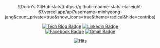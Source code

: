 <div align=center>
![Doriri's GitHub stats](https://github-readme-stats-eta-eight-67.vercel.app/api?username=minhyeong-jang&count_private=true&show_icons=true&theme=radical&hide=contribs)

</div>
<div align=center>
  
[![Tech Blog Badge](http://img.shields.io/badge/-Tech%20blog-black?style=flat-square&logo=github&link=https://minhyeong-jang.github.io/)](https://minhyeong-jang.github.io/)
[![Linkedin Badge](https://img.shields.io/badge/-LinkedIn-blue?style=flat-square&logo=Linkedin&logoColor=white&link=https://www.linkedin.com/in/minhyeong-jang-109b89116/)](https://www.linkedin.com/in/minhyeong-jang-109b89116/)	
[![Facebook Badge](https://img.shields.io/badge/facebook-1877f2?style=flat-square&logo=facebook&logoColor=white&link=https://www.facebook.com/profile.php?id=100004096860602)](https://www.facebook.com/profile.php?id=100004096860602)
[![Gmail Badge](https://img.shields.io/badge/Gmail-d14836?style=flat-square&logo=Gmail&logoColor=white&link=mailto:public.doriri@gmail.com)](mailto:public.doriri@gmail.com)

</div>
<div align=center>
  
[![Hits](https://hits.seeyoufarm.com/api/count/incr/badge.svg?url=https%3A%2F%2Fgithub.com%2Fminhyeong-jang&count_bg=%2379C83D&title_bg=%23555555&icon=&icon_color=%23E7E7E7&title=hits&edge_flat=false)](https://hits.seeyoufarm.com)

</div>
<!--
**minhyeong-jang/minhyeong-jang** is a ✨ _special_ ✨ repository because its `README.md` (this file) appears on your GitHub profile.

Here are some ideas to get you started:

- 🔭 I’m currently working on ...
- 🌱 I’m currently learning ...
- 👯 I’m looking to collaborate on ...
- 🤔 I’m looking for help with ...
- 💬 Ask me about ...
- 📫 How to reach me: ...
- 😄 Pronouns: ...
- ⚡ Fun fact: ...
-->
